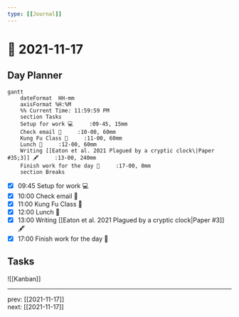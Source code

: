 ```yaml
---
type: [[Journal]]
---
```


# 📆 2021-11-17

## Day Planner
```mermaid
gantt
    dateFormat  HH-mm
    axisFormat %H:%M
    %% Current Time: 11:59:59 PM
    section Tasks
    Setup for work 💻     :09-45, 15mm
    Check email 📧     :10-00, 60mm
    Kung Fu Class 🥋     :11-00, 60mm
    Lunch 🍙     :12-00, 60mm
    Writing [[Eaton et al. 2021 Plagued by a cryptic clock\|Paper #35;3]] 🖋     :13-00, 240mm
    Finish work for the day 🎉     :17-00, 0mm
    section Breaks

```

- [x] 09:45 Setup for work 💻
- [x] 10:00 Check email 📧
- [x] 11:00 Kung Fu Class 🥋
- [x] 12:00 Lunch 🍙
- [x] 13:00 Writing [[Eaton et al. 2021 Plagued by a cryptic clock\|Paper #3]] 🖋
- [x] 17:00 Finish work for the day 🎉

## Tasks

![[Kanban]]

---

prev: [[2021-11-17]]  
next: [[2021-11-17]]  